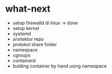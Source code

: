 # what-next

- setup firewalld di linux -> done
- setup kernel
- systemd
- arsitektur repo
- protokol share folder
- namespace
- cgroups
- containerd
- bulding container by hand using namespace


